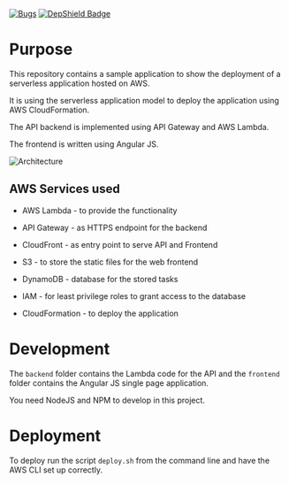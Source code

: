 [![Bugs](https://sonarcloud.io/api/project_badges/measure?project=serverless-todo&metric=bugs)](https://sonarcloud.io/dashboard?id=serverless-todo)
[![DepShield Badge](https://depshield.sonatype.org/badges/owner/repository/depshield.svg)](https://depshield.github.io)


# Purpose

This repository contains a sample application to show the deployment of a serverless application hosted on AWS.

It is using the serverless application model to deploy the application using AWS CloudFormation.

The API backend is implemented using API Gateway and AWS Lambda.

The frontend is written using Angular JS.

![Architecture](architecture.png)

## AWS Services used

* AWS Lambda - to provide the functionality
* API Gateway - as HTTPS endpoint for the backend
* CloudFront - as entry point to serve API and Frontend
* S3 - to store the static files for the web frontend
* DynamoDB -  database for the stored tasks
* IAM - for least privilege roles to grant access to the database


* CloudFormation - to deploy the application

# Development

The `backend` folder contains the Lambda code for the API and the `frontend` folder contains the Angular JS single page application.

You need NodeJS and NPM to develop in this project.

# Deployment

To deploy run the script `deploy.sh` from the command line and have the AWS CLI set up correctly.
